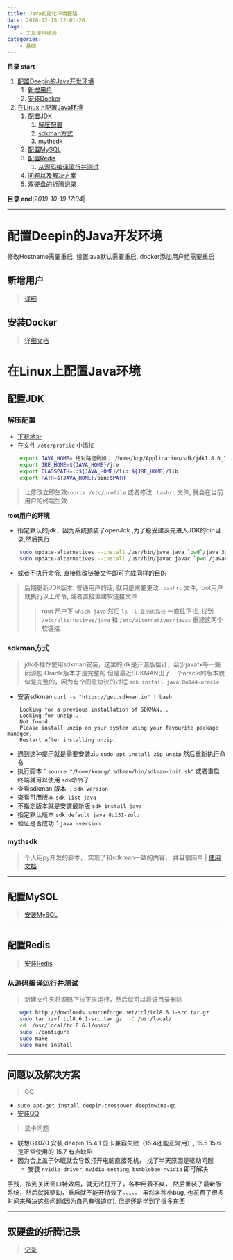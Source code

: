 ```yaml
---
title: Java初始化环境搭建
date: 2018-12-15 12:01:26
tags: 
    - 工具使用经验
categories: 
    - 基础
---
```


**目录 start**
 
1. [配置Deepin的Java开发环境](#配置deepin的java开发环境)
    1. [新增用户](#新增用户)
    1. [安装Docker](#安装docker)
1. [在Linux上配置Java环境](#在linux上配置java环境)
    1. [配置JDK](#配置jdk)
        1. [解压配置](#解压配置)
        1. [sdkman方式](#sdkman方式)
        1. [mythsdk](#mythsdk)
    1. [配置MySQL](#配置mysql)
    1. [配置Redis](#配置redis)
        1. [从源码编译运行并测试](#从源码编译运行并测试)
    1. [问题以及解决方案](#问题以及解决方案)
    1. [双硬盘的折腾记录](#双硬盘的折腾记录)

**目录 end**|_2019-10-19 17:04_|
****************************************
# 配置Deepin的Java开发环境

修改Hostname需要重启, 设置java默认需要重启, docker添加用户组需要重启
## 新增用户
> [详细](/Linux/Base/LinuxBase.md#用户管理)

## 安装Docker
> [详细文档](/Linux/Container/Docker.md)

# 在Linux上配置Java环境
## 配置JDK
### 解压配置
- [下载地址](http://www.oracle.com/technetwork/java/javase/downloads/index.html)
- 在文件 `/etc/profile` 中添加

```sh
    export JAVA_HOME= 绝对路径例如： /home/kcp/Application/sdk/jdk1.8.0_131
    export JRE_HOME=${JAVA_HOME}/jre
    export CLASSPATH=.:${JAVA_HOME}/lib:${JRE_HOME}/lib
    export PATH=${JAVA_HOME}/bin:$PATH
```
> 让修改立即生效`source /etc/profile` 或者修改 `.bashrc` 文件, 就会在当前用户的终端生效

**root用户的环境**
- 指定默认的jdk，因为系统预装了openJdk ,为了稳妥建议先进入JDK的bin目录,然后执行
```sh
    sudo update-alternatives --install /usr/bin/java java `pwd`/java 300
    sudo update-alternatives --install /usr/bin/javac javac `pwd`/javac 300
```
- 或者不执行命令, 直接修改链接文件即可完成同样的目的
> 后期更新JDK版本, 普通用户的话, 就只是需要更改 `.bashrc` 文件, root用户就执行以上命令, 或者直接重建软链接文件
>> root 用户下 `which java` 然后 `ls -l 显示的路径` 一直往下找, 找到 `/etc/alternatives/java` 和 `/etc/alternatives/javac` 重建这两个软链接.

### sdkman方式 
> jdk不推荐使用sdkman安装，这里的jdk是开源版估计，会少javafx等一些闭源包 Oracle版本才是完整的
> 但是最近SDKMAN出了一个oracle的版本貌似是完整的，因为有个同意协议的过程 `sdk install java 8u144-oracle`

- 安装sdkman `curl -s "https://get.sdkman.io" | bash`

```
    Looking for a previous installation of SDKMAN...
    Looking for unzip...
    Not found.
    Please install unzip on your system using your favourite package manager.
    Restart after installing unzip.
```
- 遇到这种提示就是需要安装zip `sudo apt install zip unzip` 然后重新执行命令
- 执行脚本：`source "/home/kuang/.sdkman/bin/sdkman-init.sh"` 或者重启终端就可以使用 `sdk`命令了
- 查看sdkman 版本 ：`sdk version`
- 查看可用版本 `sdk list java` 
- 不指定版本就是安装最新版 `sdk install java` 
- 指定默认版本 `sdk default java 8u131-zulu`
- 验证是否成功：`java -version`

### mythsdk
> 个人用py开发的脚本， 实现了和sdkman一致的内容， 并且很简单 | [使用文档](https://github.com/Kuangcp/Script/tree/master/python/mythsdk)

********************************
## 配置MySQL
> [安装MySQL](/Database/MySQL.md)

**************************************
## 配置Redis
> [安装Redis](/Database/Redis.md)

### 从源码编译运行并测试
> 新建文件夹将源码下拉下来运行，然后就可以将该目录删除

```sh
    wget http://downloads.sourceforge.net/tcl/tcl8.6.1-src.tar.gz
    sudo tar xzvf tcl8.6.1-src.tar.gz  -C /usr/local/
    cd  /usr/local/tcl8.6.1/unix/
    sudo ./configure
    sudo make
    sudo make install
```
**************
## 问题以及解决方案
> QQ
- `sudo apt-get install deepin-crossover deepinwine-qq`
- [安装QQ](https://www.findhao.net/easycoding/1748)

> 显卡问题
- 联想G4070 安装 deepin 15.4.1 显卡兼容失败（15.4还能正常用）, 15.5 15.6 是正常使用的 15.7 有点缺陷
- 因为合上盖子休眠就会导致打开电脑直接死机， 找了半天原因是驱动问题
    - 安装 `nvidia-driver`, `nvidia-setting`, `bumblebee-nvidia` 即可解决

手残，按到关闭窗口特效后，就无法打开了，各种用着不爽， 然后重装了最新版系统，然后就装驱动，重启就不能开特效了。。。。。
虽然各种小bug, 也花费了很多时间来解决这些问题(因为自己有强迫症), 但是还是学到了很多东西

********************

## 双硬盘的折腾记录
> [记录](/MyBlog/2018-3-15-install-deepin.md)

